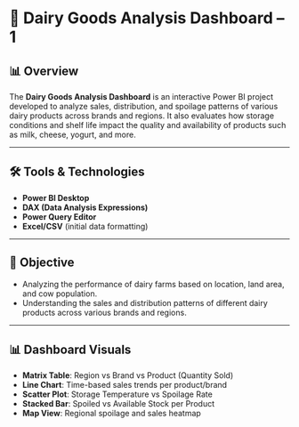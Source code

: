# 🧀 Dairy Goods Analysis Dashboard – 1

## 📊 Overview
The **Dairy Goods Analysis Dashboard** is an interactive Power BI project developed to analyze sales, distribution, and spoilage patterns of various dairy products across brands and regions. It also evaluates how storage conditions and shelf life impact the quality and availability of products such as milk, cheese, yogurt, and more.

---

## 🛠️ Tools & Technologies
- **Power BI Desktop**
- **DAX (Data Analysis Expressions)**
- **Power Query Editor**
- **Excel/CSV** (initial data formatting)

---

## 🎯 Objective
- Analyzing the performance of dairy farms based on location, land area, and cow population.
- Understanding the sales and distribution patterns of different dairy products across various brands and regions.
---


## 📊 Dashboard Visuals

- **Matrix Table**: Region vs Brand vs Product (Quantity Sold)
- **Line Chart**: Time-based sales trends per product/brand
- **Scatter Plot**: Storage Temperature vs Spoilage Rate
- **Stacked Bar**: Spoiled vs Available Stock per Product
- **Map View**: Regional spoilage and sales heatmap

